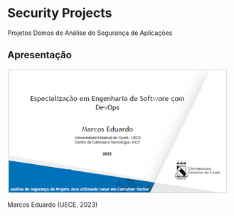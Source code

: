 # Security Projects
Projetos Demos de Análise de Segurança de Aplicações

## Apresentação

[![Slides](https://raw.githubusercontent.com/marcoseduardoss/security-demo-projects/main/slide.png)](https://github.com/marcoseduardoss/security-demo-projects/blob/main/demo_sonar-com-docker-springboot-e-react.pdf)

Marcos Eduardo (UECE, 2023)
